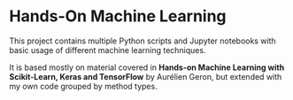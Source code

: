 # Hands-On Machine Learning

This project contains multiple Python scripts and Jupyter notebooks with basic usage of different machine learning techniques.

It is based mostly on material covered in **Hands-on Machine Learning with Scikit-Learn, Keras and TensorFlow** by Aurélien Geron, but extended with my own code grouped by method types.


